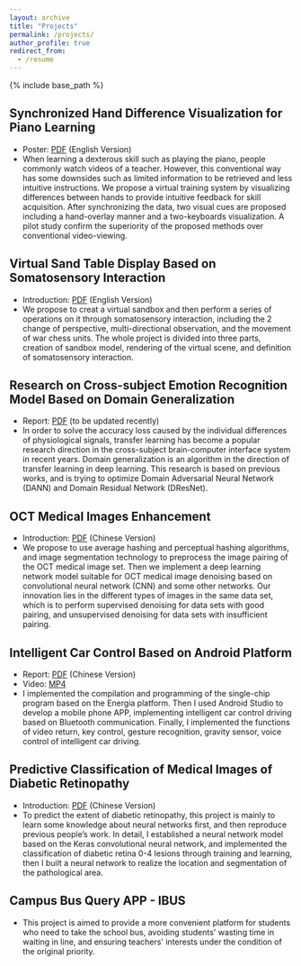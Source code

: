 ```yaml
---
layout: archive
title: "Projects"
permalink: /projects/
author_profile: true
redirect_from:
  - /resume
---
```


{% include base_path %}
## Synchronized Hand Difference Visualization for Piano Learning
* Poster: [PDF](https://dl.acm.org/doi/pdf/10.1145/3532719.3543196) (English Version)
* When learning a dexterous skill such as playing the piano, people commonly watch videos of a teacher. However, this conventional way has some downsides such as limited information to be retrieved and less intuitive instructions. We propose a virtual training system by visualizing differences between hands to provide intuitive feedback for skill acquisition. After synchronizing the data, two visual cues are proposed including a hand-overlay manner and a two-keyboards visualization. A pilot study confirm the superiority of the proposed methods over conventional video-viewing.

## Virtual Sand Table Display Based on Somatosensory Interaction
* Introduction: [PDF](https://ruofanliu0129.github.io/Resume/files/VirtualSandTable.pdf) (English Version)
* We propose to creat a virtual sandbox and then perform a series of operations on it through somatosensory interaction, including the 2 change of perspective, multi-directional observation, and the movement of war chess units. The whole project is divided into three parts, creation of sandbox model, rendering of the virtual scene, and definition of somatosensory interaction.
 
## Research on Cross-subject Emotion Recognition Model Based on Domain Generalization
* Report: [PDF](https://ruofanliu0129.github.io/Resume/files/DomainGeneralization.pdf) (to be updated recently)
* In order to solve the accuracy loss caused by the individual differences of physiological signals, transfer learning has become a popular research direction in the cross-subject brain-computer interface system in recent years. Domain generalization is an algorithm in the direction of transfer learning in deep learning. This research is based on previous works, and is trying to optimize Domain Adversarial Neural Network (DANN) and Domain Residual Network (DResNet).

## OCT Medical Images Enhancement
* Introduction: [PDF](https://ruofanliu0129.github.io/Resume/files/OCT.pdf) (Chinese Version)
* We propose to use average hashing and perceptual hashing algorithms, and image segmentation technology to preprocess the image pairing of the OCT medical image set. Then we implement a deep learning network model suitable for OCT medical image denoising based on convolutional neural network (CNN) and some other networks. Our innovation lies in the different types of images in the same data set, which is to perform supervised denoising for data sets with good pairing, and unsupervised denoising for data sets with insufficient pairing. 
  
## Intelligent Car Control Based on Android Platform
* Report: [PDF](https://ruofanliu0129.github.io/Resume/files/IntelligentCarControl.pdf) (Chinese Version)
* Video: [MP4](https://ruofanliu0129.github.io/Resume/files/IntelligentCarControl.mp4)
* I implemented the compilation and programming of the single-chip program based on the Energia platform. Then I used Android Studio to develop a mobile phone APP, implementing intelligent car control driving based on Bluetooth communication. Finally, I implemented the functions of video return, key control, gesture recognition, gravity sensor, voice control of intelligent car driving.

## Predictive Classification of Medical Images of Diabetic Retinopathy
* Introduction: [PDF](https://ruofanliu0129.github.io/Resume/files/DiabeticRetinopathyDetection.pdf) (Chinese Version)
* To predict the extent of diabetic retinopathy, this project is mainly to learn some knowledge about neural networks first, and then reproduce previous people’s work. In detail, I established a neural network model based on the Keras convolutional neural network, and implemented the classification of diabetic retina 0-4 lesions through training and learning, then I built a neural network to realize the location and segmentation of the pathological area.


## Campus Bus Query APP - IBUS
* This project is aimed to provide a more convenient platform for students who need to take the school bus, avoiding students' wasting time in waiting in line, and ensuring teachers' interests under the condition of the original priority.
